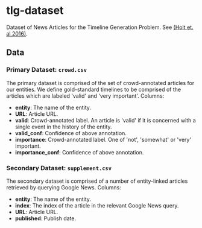 # tlg-dataset

Dataset of News Articles for the Timeline Generation Problem. See [(Holt et. al 2016)](http://alta2016.alta.asn.au/U16/U16-1020.pdf).

## Data

###  Primary Dataset: `crowd.csv`
The primary dataset is comprised of the set of crowd-annotated articles for our entities. We define gold-standard timelines to be comprised of the articles which are labeled 'valid' and 'very important'. Columns:

- **entity**: The name of the entity.
- **URL**: Article URL.
- **valid**: Crowd-annotated label. An article is 'valid' if it is concerned with a single event in the history of the entity.
- **valid_conf**: Confidence of above annotation.
- **importance**: Crowd-annotated label. One of 'not', 'somewhat' or 'very' important.
- **importance_conf**: Confidence of above annotation.

### Secondary Dataset: `supplement.csv`

The secondary dataset is comprised of a number of entity-linked articles retrieved by querying Google News. Columns:

- **entity**: The name of the entity.
- **index**: The index of the article in the relevant Google News query.
- **URL**: Article URL.
- **published**: Publish date.
